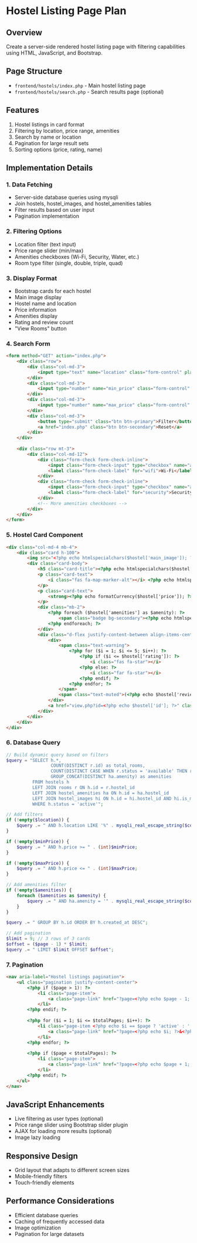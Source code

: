 # Hostel Listing Page Plan

## Overview
Create a server-side rendered hostel listing page with filtering capabilities using HTML, JavaScript, and Bootstrap.

## Page Structure
- `frontend/hostels/index.php` - Main hostel listing page
- `frontend/hostels/search.php` - Search results page (optional)

## Features
1. Hostel listings in card format
2. Filtering by location, price range, amenities
3. Search by name or location
4. Pagination for large result sets
5. Sorting options (price, rating, name)

## Implementation Details

### 1. Data Fetching
- Server-side database queries using mysqli
- Join hostels, hostel_images, and hostel_amenities tables
- Filter results based on user input
- Pagination implementation

### 2. Filtering Options
- Location filter (text input)
- Price range slider (min/max)
- Amenities checkboxes (Wi-Fi, Security, Water, etc.)
- Room type filter (single, double, triple, quad)

### 3. Display Format
- Bootstrap cards for each hostel
- Main image display
- Hostel name and location
- Price information
- Amenities display
- Rating and review count
- "View Rooms" button

### 4. Search Form
```html
<form method="GET" action="index.php">
    <div class="row">
        <div class="col-md-3">
            <input type="text" name="location" class="form-control" placeholder="Location" value="<?php echo htmlspecialchars($_GET['location'] ?? ''); ?>">
        </div>
        <div class="col-md-3">
            <input type="number" name="min_price" class="form-control" placeholder="Min Price" value="<?php echo htmlspecialchars($_GET['min_price'] ?? ''); ?>">
        </div>
        <div class="col-md-3">
            <input type="number" name="max_price" class="form-control" placeholder="Max Price" value="<?php echo htmlspecialchars($_GET['max_price'] ?? ''); ?>">
        </div>
        <div class="col-md-3">
            <button type="submit" class="btn btn-primary">Filter</button>
            <a href="index.php" class="btn btn-secondary">Reset</a>
        </div>
    </div>
    
    <div class="row mt-3">
        <div class="col-md-12">
            <div class="form-check form-check-inline">
                <input class="form-check-input" type="checkbox" name="amenities[]" value="Wi-Fi" id="wifi">
                <label class="form-check-label" for="wifi">Wi-Fi</label>
            </div>
            <div class="form-check form-check-inline">
                <input class="form-check-input" type="checkbox" name="amenities[]" value="Security" id="security">
                <label class="form-check-label" for="security">Security</label>
            </div>
            <!-- More amenities checkboxes -->
        </div>
    </div>
</form>
```

### 5. Hostel Card Component
```html
<div class="col-md-4 mb-4">
    <div class="card h-100">
        <img src="<?php echo htmlspecialchars($hostel['main_image']); ?>" class="card-img-top" alt="<?php echo htmlspecialchars($hostel['name']); ?>" style="height: 200px; object-fit: cover;">
        <div class="card-body">
            <h5 class="card-title"><?php echo htmlspecialchars($hostel['name']); ?></h5>
            <p class="card-text">
                <i class="fas fa-map-marker-alt"></i> <?php echo htmlspecialchars($hostel['location']); ?>
            </p>
            <p class="card-text">
                <strong><?php echo formatCurrency($hostel['price']); ?></strong> per semester
            </p>
            <div class="mb-2">
                <?php foreach ($hostel['amenities'] as $amenity): ?>
                    <span class="badge bg-secondary"><?php echo htmlspecialchars($amenity); ?></span>
                <?php endforeach; ?>
            </div>
            <div class="d-flex justify-content-between align-items-center">
                <div>
                    <span class="text-warning">
                        <?php for ($i = 1; $i <= 5; $i++): ?>
                            <?php if ($i <= $hostel['rating']): ?>
                                <i class="fas fa-star"></i>
                            <?php else: ?>
                                <i class="far fa-star"></i>
                            <?php endif; ?>
                        <?php endfor; ?>
                    </span>
                    <span class="text-muted">(<?php echo $hostel['reviews']; ?> reviews)</span>
                </div>
                <a href="view.php?id=<?php echo $hostel['id']; ?>" class="btn btn-primary">View Rooms</a>
            </div>
        </div>
    </div>
</div>
```

### 6. Database Query
```php
// Build dynamic query based on filters
$query = "SELECT h.*, 
                 COUNT(DISTINCT r.id) as total_rooms,
                 COUNT(DISTINCT CASE WHEN r.status = 'available' THEN r.id END) as available_rooms,
                 GROUP_CONCAT(DISTINCT ha.amenity) as amenities
          FROM hostels h
          LEFT JOIN rooms r ON h.id = r.hostel_id
          LEFT JOIN hostel_amenities ha ON h.id = ha.hostel_id
          LEFT JOIN hostel_images hi ON h.id = hi.hostel_id AND hi.is_main = 1
          WHERE h.status = 'active'";

// Add filters
if (!empty($location)) {
    $query .= " AND h.location LIKE '%" . mysqli_real_escape_string($conn, $location) . "%'";
}

if (!empty($minPrice)) {
    $query .= " AND h.price >= " . (int)$minPrice;
}

if (!empty($maxPrice)) {
    $query .= " AND h.price <= " . (int)$maxPrice;
}

// Add amenities filter
if (!empty($amenities)) {
    foreach ($amenities as $amenity) {
        $query .= " AND ha.amenity = '" . mysqli_real_escape_string($conn, $amenity) . "'";
    }
}

$query .= " GROUP BY h.id ORDER BY h.created_at DESC";

// Add pagination
$limit = 9; // 3 rows of 3 cards
$offset = ($page - 1) * $limit;
$query .= " LIMIT $limit OFFSET $offset";
```

### 7. Pagination
```html
<nav aria-label="Hostel listings pagination">
    <ul class="pagination justify-content-center">
        <?php if ($page > 1): ?>
            <li class="page-item">
                <a class="page-link" href="?page=<?php echo $page - 1; ?>&<?php echo http_build_query($_GET); ?>">Previous</a>
            </li>
        <?php endif; ?>
        
        <?php for ($i = 1; $i <= $totalPages; $i++): ?>
            <li class="page-item <?php echo $i == $page ? 'active' : ''; ?>">
                <a class="page-link" href="?page=<?php echo $i; ?>&<?php echo http_build_query($_GET); ?>"><?php echo $i; ?></a>
            </li>
        <?php endfor; ?>
        
        <?php if ($page < $totalPages): ?>
            <li class="page-item">
                <a class="page-link" href="?page=<?php echo $page + 1; ?>&<?php echo http_build_query($_GET); ?>">Next</a>
            </li>
        <?php endif; ?>
    </ul>
</nav>
```

## JavaScript Enhancements
- Live filtering as user types (optional)
- Price range slider using Bootstrap slider plugin
- AJAX for loading more results (optional)
- Image lazy loading

## Responsive Design
- Grid layout that adapts to different screen sizes
- Mobile-friendly filters
- Touch-friendly elements

## Performance Considerations
- Efficient database queries
- Caching of frequently accessed data
- Image optimization
- Pagination for large datasets